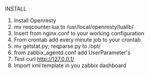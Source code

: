 INSTALL

1. Install Openresty
2. mv reqcounter.lua to /usr/local/openresty/lualib/
3. Insert from nginx.conf to your working configuration
4. From crontab add every minute job to your crontab 
5. mv getstat.py; reqparse.py to /opt/
6. from zabbix_agentd.conf add  UserParameter's
7. Test curl http://127.0.0.1/
8. Import xml template in you zabbix dashboard
